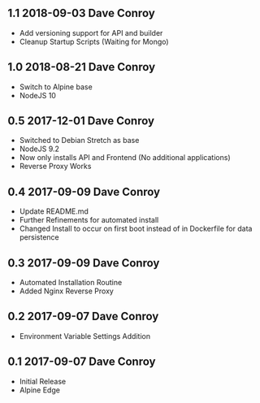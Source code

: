 ## 1.1 2018-09-03 Dave Conroy <dave at tiredofit dot ca>

* Add versioning support for API and builder
* Cleanup Startup Scripts (Waiting for Mongo)

## 1.0 2018-08-21 Dave Conroy <dave at tiredofit dot ca>

* Switch to Alpine base 
* NodeJS 10

## 0.5 2017-12-01 Dave Conroy <dave at tiredofit dot ca>

* Switched to Debian Stretch as base
* NodeJS 9.2
* Now only installs API and Frontend (No additional applications)
* Reverse Proxy Works

## 0.4 2017-09-09 Dave Conroy <dave at tiredofit dot ca>

* Update README.md
* Further Refinements for automated install
* Changed Install to occur on first boot instead of in Dockerfile for data persistence

## 0.3 2017-09-09 Dave Conroy <dave at tiredofit dot ca>

* Automated Installation Routine
* Added Nginx Reverse Proxy

## 0.2 2017-09-07 Dave Conroy <dave at tiredofit dot ca>

* Environment Variable Settings Addition

## 0.1 2017-09-07 Dave Conroy <dave at tiredofit dot ca>

* Initial Release
* Alpine Edge

